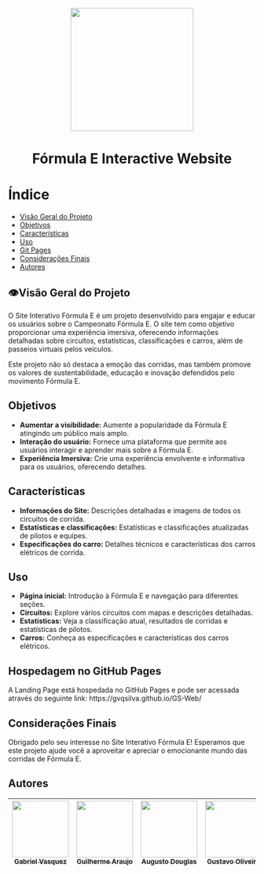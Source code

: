 <p align='center' >
  <img width="250px" loading="lazy" src = "https://github.com/Geral-cp-s/Sprint1-Web/assets/110639916/bb840214-ec15-46d0-a158-f0658d83b30d"/>
</p>
<h1 align="Center">Fórmula E Interactive Website</h1>

# Índice
* [Visão Geral do Projeto](#visao)
* [Objetivos](#obj)
* [Características](#carac)
* [Uso](#uso)
* [Git Pages](#hospedagem)
* [Considerações Finais](#final)
* [Autores](#autores)


<h2 id="visao">👁️Visão Geral do Projeto</h2>
<p>O Site Interativo Fórmula E é um projeto desenvolvido para engajar e educar os usuários sobre o Campeonato Fórmula E. O site tem como objetivo proporcionar uma experiência imersiva, oferecendo informações detalhadas sobre circuitos, estatísticas, classificações e carros, além de passeios virtuais pelos veículos.</p>
<p>Este projeto não só destaca a emoção das corridas, mas também promove os valores de sustentabilidade, educação e inovação defendidos pelo movimento Fórmula E.</p>

<h2 id="obj">Objetivos</h2>
<ul>
  <li><strong>Aumentar a visibilidade:</strong> Aumente a popularidade da Fórmula E atingindo um público mais amplo.</li>
  <li><strong>Interação do usuário:</strong> Fornece uma plataforma que permite aos usuários interagir e aprender mais sobre a Fórmula E.</li>
  <li><strong>Experiência Imersiva:</strong> Crie uma experiência envolvente e informativa para os usuários, oferecendo detalhes.</li>
</ul>

<h2 id="carac">Características</h2>
<ul>
  <li><strong>Informações do Site:</strong>  Descrições detalhadas e imagens de todos os circuitos de corrida.</li>
  <li><strong>Estatísticas e classificações:</strong> Estatísticas e classificações atualizadas de pilotos e equipes.</li>
  <li><strong>Especificações do carro:</strong> Detalhes técnicos e características dos carros elétricos de corrida.</li>
</ul>  

<h2 id="uso">Uso</h2>
<ul>
  <li><strong>Página inicial:</strong>  Introdução à Fórmula E e navegação para diferentes seções.</li>
  <li><strong> Circuitos:</strong> Explore vários circuitos com mapas e descrições detalhadas.
</li>
  <li><strong>Estatísticas:</strong>  Veja a classificação atual, resultados de corridas e estatísticas de pilotos.
</li>
  <li><strong>Carros:</strong> Conheça as especificações e características dos carros elétricos.
</li>
</ul>  

<h2 id="hospedagem">Hospedagem no GitHub Pages</h2>
<p>A Landing Page está hospedada no GitHub Pages e pode ser acessada através do seguinte link: https://gvqsilva.github.io/GS-Web/</p>

<h2 id="final">Considerações Finais</h2>
<p>Obrigado pelo seu interesse no Site Interativo Fórmula E! Esperamos que este projeto ajude você a aproveitar e apreciar o emocionante mundo das corridas de Fórmula E.</p>

<h2 id="Autores">Autores</h2>

<div align="center">
  
| [<img loading="lazy" src="https://github.com/gvqsilva/CP2-Edge/assets/110639916/d022ed18-0057-4944-9e00-db796c6d2e45" width=115><br><sub>Gabriel Vasquez</sub>](https://github.com/gvqsilva)  |  [<img loading="lazy" src="https://github.com/gvqsilva/CP2-Web/assets/110639916/1eb7df1a-c0e8-4170-aabf-444cfb3c64f9" width=115><br><sub>Guilherme Araujo</sub>](https://github.com/guilhermearaujodec)  |  [<img loading="lazy" src="https://github.com/gvqsilva/CP2-Edge/assets/110639916/86514492-2b1e-4422-bdc0-0ec3c8be3dcc" width=115><br><sub>Augusto Douglas</sub>](https://github.com/gutomend)  |  [<img loading="lazy" src="https://github.com/gvqsilva/CP2-Edge/assets/110639916/4bb3084d-d1ff-4b49-ba37-96c8046f6e14" width=115><br><sub>Gustavo Oliveira</sub>](https://github.com/Gusta346) |
| :---: | :---: | :---: | :---: |

</div>
